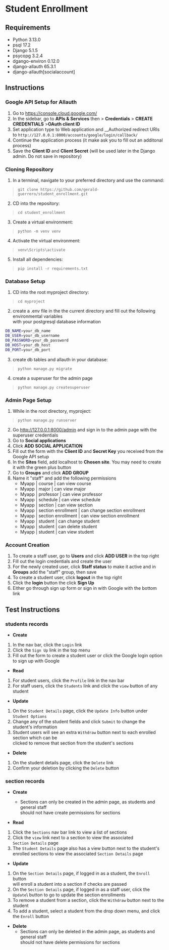 # Student Enrollment

## Requirements
- Python 3.13.0
- psql 17.2
- Django 5.1.5
- psycopg 3.2.4
- dgango-environ 0.12.0
- django-allauth 65.3.1
- django-allauth[socialaccount]

## Instructions
### Google API Setup for Allauth
1. Go to https://console.cloud.google.com/
2. In the sidebar, go to __APIs & Services__ then > __Credentials__ > __CREATE CREDENTIALS__ >__OAuth client ID__
3. Set application type to Web application and __Authorized redirect URIs to `http://127.0.0.1:8000/accounts/google/login/callback/`
4. Continue the application process (it make ask you to fill out an additonal process)
5. Save the __Client ID__ and __Client Secret__ (will be used later in the Django admin. Do not save in repository)

### Cloning Repository
1. In a terminal, navigate to your preferred directory and use the command:
>`git clone https://github.com/gerald-guerrero/student_enrollment.git`
2. CD into the repository:
>`cd student_enrollment`
3. Create a virtual environment:
>`python -m venv venv`
4. Activate the virtual environment:
>`venv\Scripts\activate`
5. Install all dependencies:
>`pip install -r requirements.txt`

### Database Setup
1. CD into the root myproject directory:
>`cd myproject`
2. create a .env file in the the current directory and fill out the following environmental variables\
with your postgresql database information
```bash
DB_NAME=your_db_name
DB_USER=your_db_username
DB_PASSWORD=your_db_password
DB_HOST=your_db_host
DB_PORT=your_db_port
```
3. create db tables and allauth  in your database:
>`python manage.py migrate`
4. create a superuser for the admin page
>`python manage.py createsuperuser`

### Admin Page Setup
1. While in the root directory, myproject:
>`python manage.py runserver`
2. Go http://127.0.0.1:8000/admin and sign in to the admin page with the superuser credentials
3. Go to __Social applications__
4. Click __ADD SOCIAL APPLICATION__
5. Fill out the form with the __Client ID__ and __Secret Key__ you received from the Google API setup
6. In the __Sites__ field, add localhost to __Chosen site__. You may need to create it with the green plus button
7. Go to __Groups__ and click __ADD GROUP__
8. Name it "staff" and add the following permissions 
    - Myapp | course | can view course
    - Myapp | major | can view major
    - Myapp | professor | can view professor
    - Myapp | schedule | can view schedule
    - Myapp | section | can view section
    - Myapp | section enrollment | can change section enrollment
    - Myapp | section enrollment | can view section enrollment
    - Myapp | student | can change student
    - Myapp | student | can delete student
    - Myapp | student | can view student

### Account Creation
1. To create a staff user, go to __Users__ and click __ADD USER__ in the top right
2. Fill out the login credentials and create the user
3. For the newly created user, click __Staff status__ to make it active and in __Groups__ add the "staff" group, then save
4. To create a student user, click __logout__ in the top right
5. Click the __login__ button the click __Sign Up__
6. Either go through sign up form or sign in with Google with the bottom link

## Test Instructions
### students records
- __Create__
1. In the nav bar, click the `Login` link 
2. Click the `Sign Up` link in the top menu
3. Fill out the form to create a student user or click the Google login option to sign up with Google

- __Read__
1. For student users, click the `Profile` link in the nav bar
2. For staff users, click the `Students` link and click the `view` button of any student

- __Update__
1. On the `Student Details` page, click the `Update Info` button under `Student Options`
2. Change any of the student fields and click `Submit` to change the student's information
3. Student users will see an extra `Withdraw` button next to each enrolled section which can be\
clicked to remove that section from the student's sections

- __Delete__
1. On the student details page, click the `Delete` link
2. Confirm your deletion by clicking the `Delete` button

### section records
- __Create__
    - Sections can only be created in the admin page, as students and general staff\
    should not have create permissions for sections

- __Read__
1. Click the `Sections` nav bar link to view a list of sections
2. Click the `view` link next to a section to view the associated\
`Section Details` page
3. The `Student Details` page also has a view button next to the student's\
enrolled sections to view the associated `Section Details` page

- __Update__
1. On the `Section Details` page, if logged in as a student, the `Enroll` button\
will enroll a student into a section if checks are passed
2. On the `Section Details` page, if logged in as a staff user, click the `Update`\ 
button to go to update the section enrollments
3. To remove a student from a section, click the `Withdraw` button next to the student
4. To add a student, select a student from the drop down menu, and click the `Enroll` button

- __Delete__
    - Sections can only be deleted in the admin page, as students and general staff\
    should not have delete permissions for sections